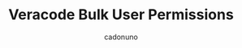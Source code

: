 ---
layout: post
repolink: "https://github.com/cadonuno/Veracode-Bulk-Team-Assignment"
title: "Veracode Bulk User Permissions"
description: "This script allows for bulk setting of roles and permissions for Veracode users."
author: "cadonuno"
author-link: "https://github.com/cadonuno/"
content-type: "automating_common_veracode_platform_tasks"
repo: "github"
repo_title: "Veracode Bulk User Permissions"
---